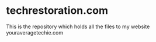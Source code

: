 # techrestoration.com
This is the repository which holds all the files to my website youraveragetechie.com
